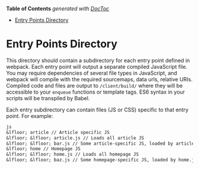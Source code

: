 <!-- START doctoc generated TOC please keep comment here to allow auto update -->
<!-- DON'T EDIT THIS SECTION, INSTEAD RE-RUN doctoc TO UPDATE -->
**Table of Contents**  *generated with [DocToc](https://github.com/thlorenz/doctoc)*

- [Entry Points Directory](#entry-points-directory)

<!-- END doctoc generated TOC please keep comment here to allow auto update -->

# Entry Points Directory

This directory should contain a subdirectory for each entry point defined in webpack. Each entry point will output a separate compiled JavaScript file. You may require dependencies of several file types in JavaScript, and webpack will compile with the required sourcemaps, data urls, relative URIs. Compiled code and files are output to `/client/build/` where they will be accessible to your `enqueue` functions or template tags. ES6 syntax in your scripts will be transpiled by Babel.

Each entry subdirectory can contain files (JS or CSS) specific to that entry point. For example:
```txt
js
&lfloor; article // Article specific JS
&lfloor; &lfloor; article.js // Loads all article JS
&lfloor; &lfloor; bar.js // Some article-specific JS, loaded by article.js
&lfloor; home // Homepage JS
&lfloor; &lfloor; home.js // Loads all homepage JS
&lfloor; &lfloor; baz.js // Some homepage-specific JS, loaded by home.js
```
